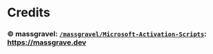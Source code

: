 # Credits

### © massgravel: [`/massgravel/Microsoft-Activation-Scripts`](https://github.com/massgravel/Microsoft-Activation-Scripts): https://massgrave.dev

